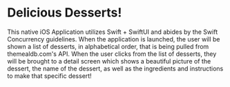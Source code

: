 # Delicious Desserts!

This native iOS Application utilizes Swift + SwiftUI and abides by the Swift Concurrency guidelines. When the application is launched, the user will be shown a list of desserts, in alphabetical order, that is being pulled from themealdb.com's API. When the user clicks from the list of desserts, they will be brought to a detail screen which shows a beautiful picture of the dessert, the name of the dessert, as well as the ingredients and instructions to make that specific dessert!
